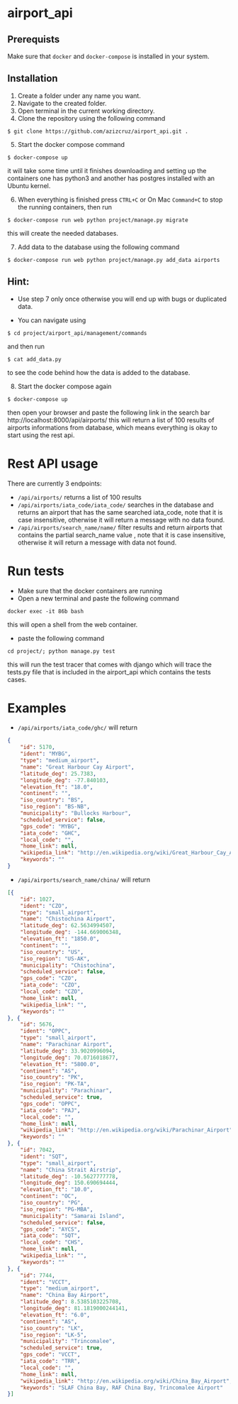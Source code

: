 # airport_api

## Prerequists

Make sure that `docker` and `docker-compose` is installed in your system.



## Installation

1. Create a folder under any name you want.
2. Navigate to the created folder.
3. Open terminal in the current working directory.
4. Clone the repository using the following command
```shell
$ git clone https://github.com/azizcruz/airport_api.git .
```
5. Start the docker compose command
```shell
$ docker-compose up
``` 
it will take some time until it finishes downloading and setting up the containers one has python3 and another has postgres installed with an Ubuntu kernel.

6. When everything is finished press ```CTRL+C``` or On Mac ```Command+C``` to stop the running containers, then run 
```shell
$ docker-compose run web python project/manage.py migrate
``` 
this will create the needed databases.

7. Add data to the database using the following command 
```shell
$ docker-compose run web python project/manage.py add_data airports
```

## Hint:
* Use step 7 only once otherwise you will end up with bugs or duplicated data.

* You can navigate using 
```shell 
$ cd project/airport_api/management/commands
``` 
and then run 
```shell
$ cat add_data.py
``` 
to see the code behind how the data is added to the database.




8. Start the docker compose again
```shell
$ docker-compose up
``` 
then open your browser and paste the following link in the search bar http://localhost:8000/api/airports/ this will return a list of 100 results of airports informations from database, which means everything is okay to start using the rest api.

# Rest API usage

There are currently 3 endpoints:
* `/api/airports/` returns a list of 100 results
* `/api/airports/iata_code/iata_code/` searches in the database and returns an airport that has the same searched iata_code, note that it is case insensitive, otherwise it will return a message with no data found.
* `/api/airports/search_name/name/` filter results and return airports that contains the partial search_name value , note that it is case insensitive, otherwise it will return a message with data not found.

# Run tests

* Make sure that the docker containers are running
* Open a new terminal and paste the following command

```shell
docker exec -it 86b bash
```

this will open a shell from the web container.

* paste the following command
```shell
cd project/; python manage.py test
```

this will run the test tracer that comes with django which will trace the tests.py file that is included in the airport_api which contains the tests cases.

# Examples

* `/api/airports/iata_code/ghc/` will return

```json
{
    "id": 5170,
    "ident": "MYBG",
    "type": "medium_airport",
    "name": "Great Harbour Cay Airport",
    "latitude_deg": 25.7383,
    "longitude_deg": -77.840103,
    "elevation_ft": "18.0",
    "continent": "",
    "iso_country": "BS",
    "iso_region": "BS-NB",
    "municipality": "Bullocks Harbour",
    "scheduled_service": false,
    "gps_code": "MYBG",
    "iata_code": "GHC",
    "local_code": "",
    "home_link": null,
    "wikipedia_link": "http://en.wikipedia.org/wiki/Great_Harbour_Cay_Airport",
    "keywords": ""
}
```

* `/api/airports/search_name/china/` will return

```json
[{
    "id": 1027,
    "ident": "CZO",
    "type": "small_airport",
    "name": "Chistochina Airport",
    "latitude_deg": 62.5634994507,
    "longitude_deg": -144.669006348,
    "elevation_ft": "1850.0",
    "continent": "",
    "iso_country": "US",
    "iso_region": "US-AK",
    "municipality": "Chistochina",
    "scheduled_service": false,
    "gps_code": "CZO",
    "iata_code": "CZO",
    "local_code": "CZO",
    "home_link": null,
    "wikipedia_link": "",
    "keywords": ""
}, {
    "id": 5676,
    "ident": "OPPC",
    "type": "small_airport",
    "name": "Parachinar Airport",
    "latitude_deg": 33.9020996094,
    "longitude_deg": 70.0716018677,
    "elevation_ft": "5800.0",
    "continent": "AS",
    "iso_country": "PK",
    "iso_region": "PK-TA",
    "municipality": "Parachinar",
    "scheduled_service": true,
    "gps_code": "OPPC",
    "iata_code": "PAJ",
    "local_code": "",
    "home_link": null,
    "wikipedia_link": "http://en.wikipedia.org/wiki/Parachinar_Airport",
    "keywords": ""
}, {
    "id": 7042,
    "ident": "SQT",
    "type": "small_airport",
    "name": "China Strait Airstrip",
    "latitude_deg": -10.5627777778,
    "longitude_deg": 150.690694444,
    "elevation_ft": "10.0",
    "continent": "OC",
    "iso_country": "PG",
    "iso_region": "PG-MBA",
    "municipality": "Samarai Island",
    "scheduled_service": false,
    "gps_code": "AYCS",
    "iata_code": "SQT",
    "local_code": "CHS",
    "home_link": null,
    "wikipedia_link": "",
    "keywords": ""
}, {
    "id": 7744,
    "ident": "VCCT",
    "type": "medium_airport",
    "name": "China Bay Airport",
    "latitude_deg": 8.5385103225708,
    "longitude_deg": 81.1819000244141,
    "elevation_ft": "6.0",
    "continent": "AS",
    "iso_country": "LK",
    "iso_region": "LK-5",
    "municipality": "Trincomalee",
    "scheduled_service": true,
    "gps_code": "VCCT",
    "iata_code": "TRR",
    "local_code": "",
    "home_link": null,
    "wikipedia_link": "http://en.wikipedia.org/wiki/China_Bay_Airport",
    "keywords": "SLAF China Bay, RAF China Bay, Trincomalee Airport"
}]
```
